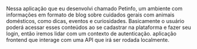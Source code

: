 Nessa aplicação que eu desenvolvi chamado Petinfo, um ambiente com informações em formato de blog sobre cuidados gerais com animais domésticos, como dicas, eventos e curiosidades.
Basicamente o usuário poderá acessar esses conteúdos ao se cadastrar na plataforma e fazer seu login, então iremos lidar com um contexto de autenticação.
aplicação frontend que interage com uma API que irá ser rodada localmente.
